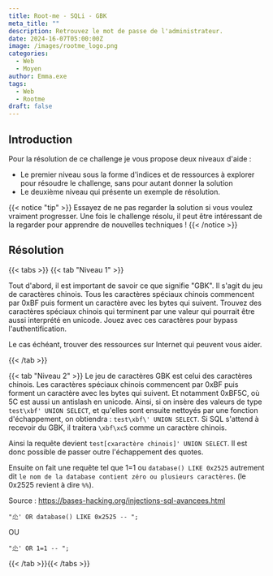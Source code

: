 ```yaml
---
title: Root-me - SQLi - GBK
meta_title: ""
description: Retrouvez le mot de passe de l'administrateur.
date: 2024-16-07T05:00:00Z
image: /images/rootme_logo.png
categories:
  - Web
  - Moyen
author: Emma.exe
tags:
  - Web
  - Rootme
draft: false
---
```


## Introduction

Pour la résolution de ce challenge je vous propose deux niveaux d'aide : 
- Le premier niveau sous la forme d'indices et de ressources à explorer pour résoudre le challenge, sans pour autant donner la solution
- Le deuxième niveau qui présente un exemple de résolution.

{{< notice "tip" >}} Essayez de ne pas regarder la solution si vous voulez vraiment progresser. Une fois le challenge résolu, il peut être intéressant de la regarder pour apprendre de nouvelles techniques ! {{< /notice >}}


## Résolution
{{< tabs >}} {{< tab "Niveau 1" >}}

Tout d'abord, il est important de savoir ce que signifie "GBK".
Il s'agit du jeu de caractères chinois.
Tous les caractères spéciaux chinois commencent par 0xBF puis forment un caractère avec les bytes qui suivent.
Trouvez des caractères spéciaux chinois qui terminent par une valeur qui pourrait être aussi interprété en unicode.
Jouez avec ces caractères pour bypass l'authentification.

Le cas échéant, trouver des ressources sur Internet qui peuvent vous aider.

{{< /tab >}}

{{< tab "Niveau 2" >}}
Le jeu de caractères GBK est celui des caractères chinois. Les caractères spéciaux chinois commencent par 0xBF puis forment un caractère avec les bytes qui suivent.
Et notamment 0xBF5C, où 5C est aussi un antislash en unicode. 
Ainsi, si on insère des valeurs de type `test\xbf' UNION SELECT`, et qu'elles sont ensuite nettoyés par une fonction d'échappement, on obtiendra : `test\xbf\' UNION SELECT`.
Si SQL s'attend à recevoir du GBK, il traitera `\xbf\xc5` comme un caractère chinois.

Ainsi la requête devient `test[cxaractère chinois]' UNION SELECT`. Il est donc possible de passer outre l'échappement des quotes.

Ensuite on fait une requête tel que 1=1 ou `database() LIKE 0x2525` autrement dit `le nom de la database contient zéro ou plusieurs caractères`. (le 0x2525 revient à dire `%%`).

Source : https://bases-hacking.org/injections-sql-avancees.html
```
"尐' OR database() LIKE 0x2525 -- ";
```
OU
```
"尐' OR 1=1 -- ";
```

{{< /tab >}}{{< /tabs >}}
